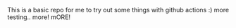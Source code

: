 This is a basic repo for me to try out some things with github actions :)
more testing..
more!
mORE!

